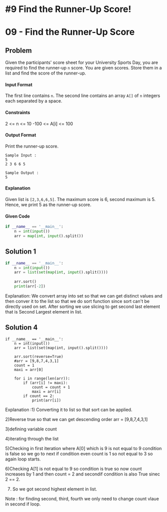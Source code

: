 
# #9 Find the Runner-Up Score!




# 09 - Find the Runner-Up Score
## Problem

Given the participants' score sheet for your University Sports Day, you are required to find the runner-up `n` score. You are given  scores. Store them in a list and find the score of the runner-up.


#### Input Format

The first line contains `n`. The second line contains an array `A[]`  of `n` integers each separated by a space.


#### Constraints
2 <= n <= 10
-100 <= A[i] <= 100

#### Output Format

Print the runner-up score.

```
Sample Input :
5
2 3 6 6 5
```

```
Sample Output :
5
```

#### Explanation
Given list is `[2,3,6,6,5]`. The maximum score is 6, second maximum is 5. Hence, we print 5 as the runner-up score.


#### Given Code

```python
if __name__ == '__main__':
    n = int(input())
    arr = map(int, input().split())
```


## Solution 1

```python
if __name__ == '__main__':
    n = int(input())
    arr = list(set(map(int, input().split())))
    
    arr.sort()
    print(arr[-2])
```
Explanation: We convert array into set so that we can get distinct values and then conver it to the list so that we do sort function
since sort can't be directly used on set.
After sorting we use slicing to get second last element that is Second Largest element in list.



     



## Solution 4

```
if __name__ == '__main__':
    n = int(input())
    arr = list(set(map(int, input().split())))
    
    arr.sort(reverse=True) 
    #arr = [9,8,7,4,3,1]
    count = 1
    maxi = arr[0] 
    
    for i in range(len(arr)):
        if (arr[i] != maxi):
            count = count + 1
            maxi = arr[i]
        if count == 2:
            print(arr[i])
```
Explanation :1) Converting it to list so that sort can be applied.

2)Reverse true so that we can get descending order arr = [9,8,7,4,3,1]

3)defining variable count

4)iterating through the list

5)Checking in first iteration where A[0] which is 9 is not equal to 9 condition is false so we go to next if condition even count is 1 so not equal to 3 so again loop starts.

6)Checking A[1] is not equal to 9 so condition is true so now count increases by 1 and then count = 2 and secondif condition is also True sinec 2 == 2. 


7) So we got second highest element in list.

Note : for finding second, third, fourth we only need to change count vlaue in second if loop.


